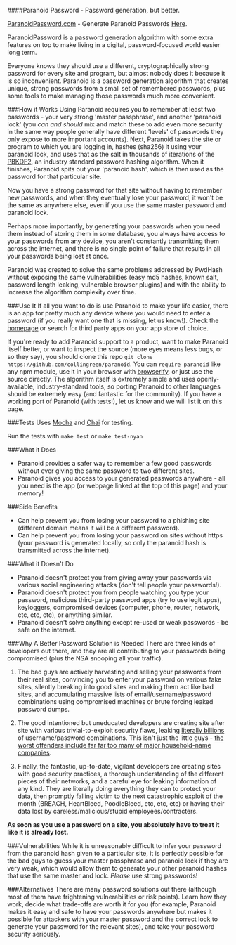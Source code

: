 ####Paranoid Password - Password generation, but better.

[ParanoidPassword.com](http://ParanoidPassword.com) - Generate Paranoid Passwords [Here](https://collingreen.github.io/paranoid).

ParanoidPassword is a password generation algorithm with some extra
features on top to make living in a digital, password-focused world easier long term.

Everyone knows they should use a different, cryptographically strong password for every site and program, but almost nobody does it because it is so inconvenient. Paranoid is a password generation algorithm that creates unique, strong passwords from a small set of remembered passwords, plus some tools to make managing those passwords much more convenient.

###How it Works
Using Paranoid requires you to remember at least two passwords - your very strong 'master passphrase', and another 'paranoid lock' (you *can and should* mix and match these to add even more security in the same way people generally have different 'levels' of passwords they only expose to more important accounts). Next, Paranoid takes the site or program to which you are logging in, hashes (sha256) it using your paranoid lock, and uses that as the salt in thousands of iterations of the [PBKDF2](http://en.wikipedia.org/wiki/PBKDF2), an industry standard password hashing algorithm. When it finishes, Paranoid spits out your 'paranoid hash', which is then used as the password for that particular site.

Now you have a strong password for that site without having to remember new passwords, and when they eventually lose your password, it won't be the same as anywhere else, even if you use the same master password and paranoid lock.

Perhaps more importantly, by generating your passwords when you need them instead of storing them in some database, you always have access to your passwords from any device, you aren't constantly transmitting them across the internet, and there is no single point of failure that results in all your passwords being lost at once.

Paranoid was created to solve the same problems addressed
by PwdHash without exposing the same vulnerabilities
(easy md5 hashes, known salt, password length leaking,
vulnerable browser plugins) and with the ability to increase
the algorithm complexity over time.

###Use It
If all you want to do is use Paranoid to make your life easier, there is an app for pretty much any device where you would need to enter a password (if you really want one that is missing, let us know!). Check the [homepage](paranoidpassword.com) or search for third party apps on your app store of choice.

If you're ready to add Paranoid support to a product, want to make Paranoid itself better, or want to inspect the source (more eyes means less bugs, or so they say), you should clone this repo `git clone https://github.com/collingreen/paranoid`. You can `require paranoid` like any npm module, use it in your browser with [browserify](http://browserify.org/), or just use the source directly. The algorithm itself is extremely simple and uses openly-available, industry-standard tools, so porting Paranoid to other languages should be extremely easy (and fantastic for the community). If you have a working port of Paranoid (with tests!), let us know and we will list it on this page.


###Tests
Uses [Mocha](http://mochajs.org/) and [Chai](http://chaijs.com/) for testing.

Run the tests with `make test` or `make test-nyan`


###What it Does
- Paranoid provides a safer way to remember a few good passwords without ever giving the same password to two different sites.
- Paranoid gives you access to your generated passwords anywhere - all you need is the app (or webpage linked at the top of this page) and your memory!

###Side Benefits
- Can help prevent you from losing your password to a phishing site (different domain means it will be a different password).
- Can help prevent you from losing your password on sites without https (your password is generated locally, so only the paranoid hash is transmitted across the internet).

###What it Doesn't Do
- Paranoid doesn't protect you from giving away your passwords via various social engineering attacks (don't tell people your passwords!).
- Paranoid doesn't protect you from people watching you type your password, malicious third-party password apps (try to use legit apps), keyloggers, compromised devices (computer, phone, router, network, etc, etc, etc), or anything similar.
- Paranoid doesn't solve anything except re-used or weak passwords - be safe on the internet.


###Why A Better Password Solution is Needed
There are three kinds of developers out there, and they are all contributing to your passwords being compromised (plus the NSA snooping all your traffic).

1. The bad guys are actively harvesting and selling your passwords from their real sites, convincing you to enter your password on various fake sites, silently breaking into good sites and making them act like bad sites, and accumulating massive lists of email/username/password combinations using compromised machines or brute forcing leaked password dumps.

1. The good intentioned but uneducated developers are creating site after site with various trivial-to-exploit security flaws, leaking [literally billions](http://www.securesafe.com/en/security-blog/1.2-billion-passwords-hacked-now-what/) of username/password combinations. This isn't just the little guys - [the worst offenders include far far too many of major household-name companies](http://www.informationisbeautiful.net/visualizations/worlds-biggest-data-breaches-hacks/).

1. Finally, the fantastic, up-to-date, vigilant developers are creating sites with good security practices, a thorough understanding of the different pieces of their networks, and a careful eye for leaking information of any kind. They are literally doing everything they can to protect your data, then promptly falling victim to the next catastrophic exploit of the month (BREACH, HeartBleed, PoodleBleed, etc, etc, etc) or having their data lost by careless/malicious/stupid employees/contracters.

**As soon as you use a password on a site, you absolutely have to treat it like it is already lost.**


###Vulnerabilities
While it is unreasonably difficult to infer your password from the paranoid hash given to a particular site, it is perfectly possible for the bad guys to guess your master passphrase and paranoid lock if they are very weak, which would allow them to generate your other paranoid hashes that use the same master and lock. *Please* use strong passwords!

###Alternatives
There are many password solutions out there (although most of them have frightening vulnerabilities or risk points). Learn how they work, decide what trade-offs are worth it for you (for example, Paranoid makes it easy and safe to have your passwords anywhere but makes it possible for attackers with your master password and the correct lock to generate your password for the relevant sites), and take your password security seriously.
